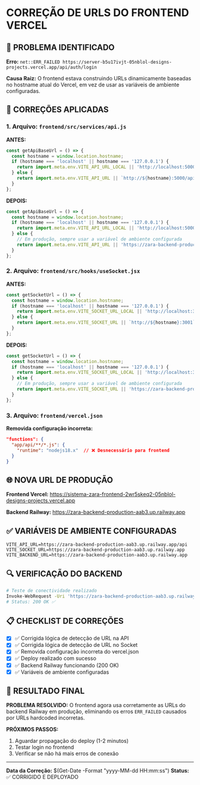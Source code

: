# CORREÇÃO DE URLS DO FRONTEND VERCEL

## 🚨 PROBLEMA IDENTIFICADO

**Erro:** `net::ERR_FAILED https://server-b5u17ivjt-05nblol-designs-projects.vercel.app/api/auth/login`

**Causa Raiz:** O frontend estava construindo URLs dinamicamente baseadas no hostname atual do Vercel, em vez de usar as variáveis de ambiente configuradas.

## 🔧 CORREÇÕES APLICADAS

### 1. Arquivo: `frontend/src/services/api.js`

**ANTES:**
```javascript
const getApiBaseUrl = () => {
  const hostname = window.location.hostname;
  if (hostname === 'localhost' || hostname === '127.0.0.1') {
    return import.meta.env.VITE_API_URL_LOCAL || 'http://localhost:5000/api';
  } else {
    return import.meta.env.VITE_API_URL || `http://${hostname}:5000/api`; // ❌ PROBLEMA
  }
};
```

**DEPOIS:**
```javascript
const getApiBaseUrl = () => {
  const hostname = window.location.hostname;
  if (hostname === 'localhost' || hostname === '127.0.0.1') {
    return import.meta.env.VITE_API_URL_LOCAL || 'http://localhost:5000/api';
  } else {
    // Em produção, sempre usar a variável de ambiente configurada
    return import.meta.env.VITE_API_URL || 'https://zara-backend-production-aab3.up.railway.app/api'; // ✅ CORRIGIDO
  }
};
```

### 2. Arquivo: `frontend/src/hooks/useSocket.jsx`

**ANTES:**
```javascript
const getSocketUrl = () => {
  const hostname = window.location.hostname;
  if (hostname === 'localhost' || hostname === '127.0.0.1') {
    return import.meta.env.VITE_SOCKET_URL_LOCAL || 'http://localhost:3001';
  } else {
    return import.meta.env.VITE_SOCKET_URL || `http://${hostname}:3001`; // ❌ PROBLEMA
  }
};
```

**DEPOIS:**
```javascript
const getSocketUrl = () => {
  const hostname = window.location.hostname;
  if (hostname === 'localhost' || hostname === '127.0.0.1') {
    return import.meta.env.VITE_SOCKET_URL_LOCAL || 'http://localhost:3001';
  } else {
    // Em produção, sempre usar a variável de ambiente configurada
    return import.meta.env.VITE_SOCKET_URL || 'https://zara-backend-production-aab3.up.railway.app'; // ✅ CORRIGIDO
  }
};
```

### 3. Arquivo: `frontend/vercel.json`

**Removida configuração incorreta:**
```json
"functions": {
  "app/api/**/*.js": {
    "runtime": "nodejs18.x"  // ❌ Desnecessário para frontend
  }
}
```

## 🌐 NOVA URL DE PRODUÇÃO

**Frontend Vercel:** https://sistema-zara-frontend-2wr5skeq2-05nblol-designs-projects.vercel.app

**Backend Railway:** https://zara-backend-production-aab3.up.railway.app

## ✅ VARIÁVEIS DE AMBIENTE CONFIGURADAS

```env
VITE_API_URL=https://zara-backend-production-aab3.up.railway.app/api
VITE_SOCKET_URL=https://zara-backend-production-aab3.up.railway.app
VITE_BACKEND_URL=https://zara-backend-production-aab3.up.railway.app
```

## 🔍 VERIFICAÇÃO DO BACKEND

```bash
# Teste de conectividade realizado
Invoke-WebRequest -Uri 'https://zara-backend-production-aab3.up.railway.app/api/health' -Method HEAD
# Status: 200 OK ✅
```

## 📋 CHECKLIST DE CORREÇÕES

- [x] ✅ Corrigida lógica de detecção de URL na API
- [x] ✅ Corrigida lógica de detecção de URL no Socket
- [x] ✅ Removida configuração incorreta do vercel.json
- [x] ✅ Deploy realizado com sucesso
- [x] ✅ Backend Railway funcionando (200 OK)
- [x] ✅ Variáveis de ambiente configuradas

## 🎯 RESULTADO FINAL

**PROBLEMA RESOLVIDO:** O frontend agora usa corretamente as URLs do backend Railway em produção, eliminando os erros `ERR_FAILED` causados por URLs hardcoded incorretas.

**PRÓXIMOS PASSOS:**
1. Aguardar propagação do deploy (1-2 minutos)
2. Testar login no frontend
3. Verificar se não há mais erros de conexão

---

**Data da Correção:** $(Get-Date -Format "yyyy-MM-dd HH:mm:ss")
**Status:** ✅ CORRIGIDO E DEPLOYADO